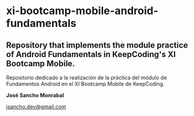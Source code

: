 # xi-bootcamp-mobile-android-fundamentals
Repository that implements the module practice of Android Fundamentals in KeepCoding's XI Bootcamp Mobile.
---
Repositorio dedicado a la realización de la práctica del módulo de Fundamentos Android en el XI Bootcamp Mobile de KeepCoding.

**José Sancho Monrabal**

jsancho.dev@gmail.com
